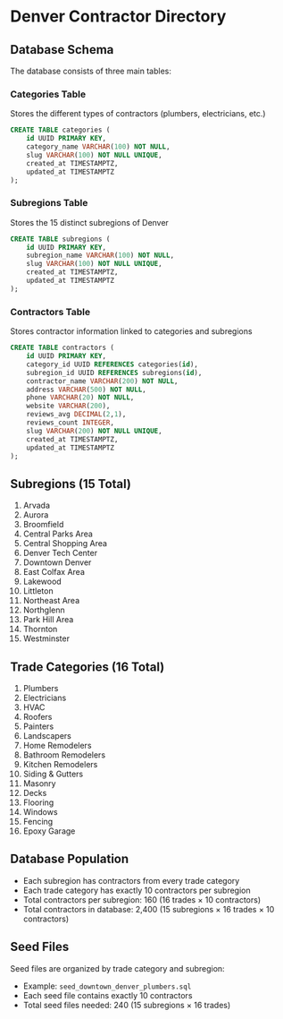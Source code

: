 # Denver Contractor Directory

## Database Schema

The database consists of three main tables:

### Categories Table
Stores the different types of contractors (plumbers, electricians, etc.)
```sql
CREATE TABLE categories (
    id UUID PRIMARY KEY,
    category_name VARCHAR(100) NOT NULL,
    slug VARCHAR(100) NOT NULL UNIQUE,
    created_at TIMESTAMPTZ,
    updated_at TIMESTAMPTZ
);
```

### Subregions Table
Stores the 15 distinct subregions of Denver
```sql
CREATE TABLE subregions (
    id UUID PRIMARY KEY,
    subregion_name VARCHAR(100) NOT NULL,
    slug VARCHAR(100) NOT NULL UNIQUE,
    created_at TIMESTAMPTZ,
    updated_at TIMESTAMPTZ
);
```

### Contractors Table
Stores contractor information linked to categories and subregions
```sql
CREATE TABLE contractors (
    id UUID PRIMARY KEY,
    category_id UUID REFERENCES categories(id),
    subregion_id UUID REFERENCES subregions(id),
    contractor_name VARCHAR(200) NOT NULL,
    address VARCHAR(500) NOT NULL,
    phone VARCHAR(20) NOT NULL,
    website VARCHAR(200),
    reviews_avg DECIMAL(2,1),
    reviews_count INTEGER,
    slug VARCHAR(200) NOT NULL UNIQUE,
    created_at TIMESTAMPTZ,
    updated_at TIMESTAMPTZ
);
```

## Subregions (15 Total)
1. Arvada
2. Aurora
3. Broomfield
4. Central Parks Area
5. Central Shopping Area
6. Denver Tech Center
7. Downtown Denver
8. East Colfax Area
9. Lakewood
10. Littleton
11. Northeast Area
12. Northglenn
13. Park Hill Area
14. Thornton
15. Westminster

## Trade Categories (16 Total)
1. Plumbers
2. Electricians
3. HVAC
4. Roofers
5. Painters
6. Landscapers
7. Home Remodelers
8. Bathroom Remodelers
9. Kitchen Remodelers
10. Siding & Gutters
11. Masonry
12. Decks
13. Flooring
14. Windows
15. Fencing
16. Epoxy Garage

## Database Population
- Each subregion has contractors from every trade category
- Each trade category has exactly 10 contractors per subregion
- Total contractors per subregion: 160 (16 trades × 10 contractors)
- Total contractors in database: 2,400 (15 subregions × 16 trades × 10 contractors)

## Seed Files
Seed files are organized by trade category and subregion:
- Example: `seed_downtown_denver_plumbers.sql`
- Each seed file contains exactly 10 contractors
- Total seed files needed: 240 (15 subregions × 16 trades)
